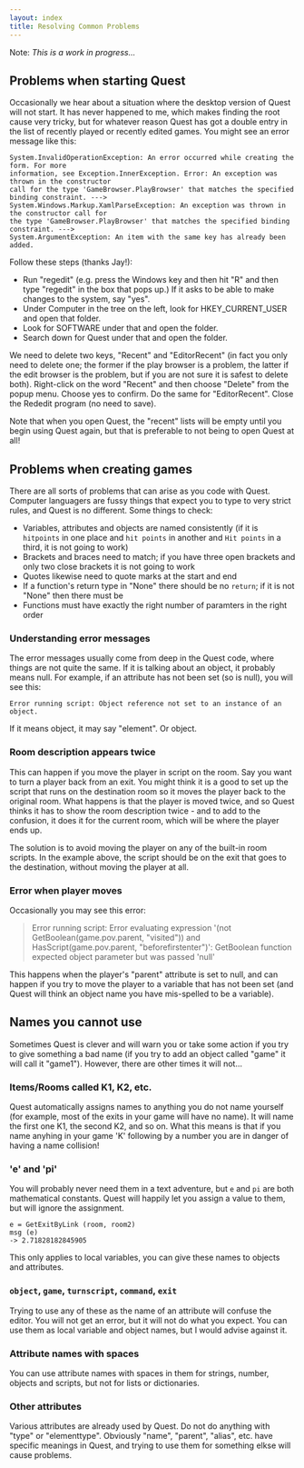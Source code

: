 ```yaml
---
layout: index
title: Resolving Common Problems
---
```



Note: _This is a work in progress..._


Problems when starting Quest
----------------------------

Occasionally we hear about a situation where the desktop version of Quest will not start. It has never happened to me, which makes finding the root cause very tricky, but for whatever reason Quest has got a double entry in the list of recently played or recently edited games. You might see an error message like this:

```
System.InvalidOperationException: An error occurred while creating the form. For more
information, see Exception.InnerException. Error: An exception was thrown in the constructor
call for the type 'GameBrowser.PlayBrowser' that matches the specified binding constraint. --->
System.Windows.Markup.XamlParseException: An exception was thrown in the constructor call for
the type 'GameBrowser.PlayBrowser' that matches the specified binding constraint. ---> 
System.ArgumentException: An item with the same key has already been added.
```

Follow these steps (thanks Jay!):

-    Run "regedit" (e.g. press the Windows key and then hit "R" and then type "regedit" in the box that pops up.) If it asks to be able to make changes to the system, say "yes".
-    Under Computer in the tree on the left, look for HKEY_CURRENT_USER and open that folder.
-    Look for SOFTWARE under that and open the folder.
-    Search down for Quest under that and open the folder.

We need to delete two keys, "Recent" and "EditorRecent" (in fact you only need to delete one; the former if the play browser is a problem, the latter if the edit browser is the problem, but if you are not sure it is safest to delete both). Right-click on the word "Recent" and then choose "Delete" from the popup menu. Choose yes to confirm. Do the same for "EditorRecent". Close the Rededit program (no need to save).

Note that when you open Quest, the "recent" lists will be empty until you begin using Quest again, but that is preferable to not being to open Quest at all!



Problems when creating games
----------------------------

There are all sorts of problems that can arise as you code with Quest. Computer languagers are fussy things that expect you to type to very strict rules, and Quest is no different. Some things to check:

- Variables, attributes and objects are named consistently (if it is `hitpoints` in one place and `hit points` in another and `Hit points` in a third, it is not going to work)
- Brackets and braces need to match; if you have three open brackets and only two close brackets it is not going to work
- Quotes likewise need to quote marks at the start and end
- If a function's return type in "None" there should be no `return`; if it is not "None" then there must be
- Functions must have exactly the right number of paramters in the right order


### Understanding error messages

The error messages usually come from deep in the Quest code, where things are not quite the same. If it is talking about an object, it probably means null. For example, if an attribute has not been set (so is null), you will see this:
```
Error running script: Object reference not set to an instance of an object.
```

If it means object, it may say "element". Or object.


### Room description appears twice

This can happen if you move the player in script on the room. Say you want to turn a player back from an exit. You might think it is a good to set up the script that runs on the destination room so it moves the player back to the original room. What happens is that the player is moved twice, and so Quest thinks it has to show the room description twice - and to add to the confusion, it does it for the current room, which will be where the player ends up.

The solution is to avoid moving the player on any of the built-in room scripts. In the example above, the script should be on the exit that goes to the destination, without moving the player at all.


### Error when player moves

Occasionally you may see this error:

> Error running script: Error evaluating expression '(not GetBoolean(game.pov.parent, "visited")) and HasScript(game.pov.parent, "beforefirstenter")': GetBoolean function expected object parameter but was passed 'null'

This happens when the player's "parent" attribute is set to null, and can happen if you try to move the player to a variable that has not been set (and Quest will think an object name you have mis-spelled to be a variable).


Names you cannot use
--------------------

Sometimes Quest is clever and will warn you or take some action if you try to give something a bad name (if you try to add an object called "game" it will call it "game1"). However, there are other times it will not...

### Items/Rooms called K1, K2, etc.

Quest automatically assigns names to anything you do not name yourself (for example, most of the exits in your game will have no name). It will name the first one K1, the second K2, and so on. What this means is that if you name anyhing in your game 'K' following by a number you are in danger of having a name collision!

### 'e' and 'pi'

You will probably never need them in a text adventure, but `e` and `pi` are both mathematical constants. Quest will happily let you assign a value to them, but will ignore the assignment.

```
e = GetExitByLink (room, room2)
msg (e)
-> 2.71828182845905
```

This only applies to local variables, you can give these names to objects and attributes.

### `object`, `game`, `turnscript`, `command`, `exit`

Trying to use any of these as the name of an attribute will confuse the editor. You will not get an error, but it will not do what you expect. You can use them as local variable and object names, but I would advise against it.

### Attribute names with spaces

You can use attribute names with spaces in them for strings, number, objects and scripts, but not for lists or dictionaries.

### Other attributes

Various attributes are already used by Quest. Do not do anything with "type" or "elementtype". Obviously "name", "parent", "alias", etc. have specific meanings in Quest, and trying to use them for something elkse will cause problems.
